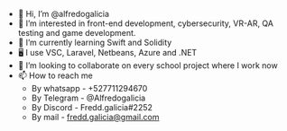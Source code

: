 - 👋 Hi, I’m @alfredogalicia
- 👀 I’m interested in front-end development, cybersecurity, VR-AR, QA testing and game development.
- 🌱 I’m currently learning Swift and Solidity
- 🖥  I use VSC, Laravel, Netbeans, Azure and .NET
- 💞️ I’m looking to collaborate on every school project where I work now
- 📫 How to reach me 
  - By whatsapp - +527711294670
  - By Telegram - @Alfredogalicia
  - By Discord  - Fredd.galicia#2252
  - By mail     - fredd.galicia@gmail.com

<!---
alfredogalicia/alfredogalicia is a ✨ special ✨ repository because its `README.md` (this file) appears on your GitHub profile.
You can click the Preview link to take a look at your changes.
--->
